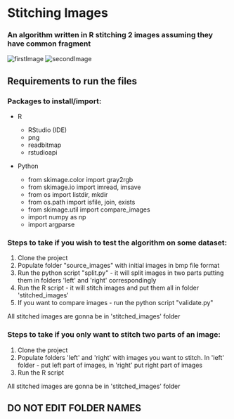 # Stitching Images
### An algorithm written in R stitching 2 images assuming they have common fragment
![firstImage](https://sun9-28.userapi.com/c858436/v858436395/103972/HmAW7uoneEw.jpg)
![secondImage](https://sun9-48.userapi.com/c858436/v858436395/10397c/lxBMyBLQa00.jpg)


## Requirements to run the files
### Packages to install/import:
* R
  * RStudio (IDE)
  * png
  * readbitmap
  * rstudioapi

* Python
  * from skimage.color import gray2rgb
  * from skimage.io import imread, imsave
  * from os import listdir, mkdir
  * from os.path import isfile, join, exists
  * from skimage.util import compare_images
  * import numpy as np
  * import argparse
  
### Steps to take if you wish to test the algorithm on some dataset:
 1. Clone the project
 2. Populate folder "source_images" with initial images in bmp file format
 3. Run the python script "split.py" - it will split images in two parts putting them in folders 'left' and 'right' correspondingly
 4. Run the R script - it will stitch images and put them all in folder 'stitched_images'
 5. If you want to compare images - run the python script "validate.py"

All stitched images are gonna be in 'stitched_images' folder

### Steps to take if you only want to stitch two parts of an image:
 1. Clone the project
 2. Populate folders 'left' and 'right' with images you want to stitch. In 'left' folder - put left part of images, in 'right' put right part of images
 3. Run the R script

All stitched images are gonna be in 'stitched_images' folder

## DO NOT EDIT FOLDER NAMES
